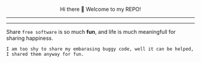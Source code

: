 <p align="center">
  Hi there 👋 Welcome to my REPO!
</p>
<hr/>
<hr>

Share `free software` is so much <b>fun</b>, and life is much meaningfull for sharing happiness.

```
I am too shy to share my embarasing buggy code, well it can be helped, I shared them anyway for fun.
```
